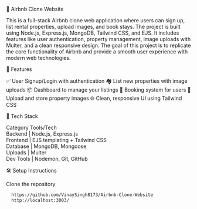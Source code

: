 🏡 Airbnb Clone Website


This is a full-stack Airbnb clone web application where users can sign up, list rental properties, upload images, and book stays. The project is built using Node.js, Express.js, MongoDB, Tailwind CSS, and EJS. It includes features like user authentication, property management, image uploads with Multer, and a clean responsive design. The goal of this project is to replicate the core functionality of Airbnb and provide a smooth user experience with modern web technologies.

 🚀 Features

 ✅ User Signup/Login with authentication
 🏘️ List new properties with image uploads
 📦 Dashboard to manage your listings
 📅 Booking system for users
 📁 Upload and store property images
 🌐 Clean, responsive UI using Tailwind CSS


🔧 Tech Stack

Category             Tools/Tech                          
 Backend         | Node.js, Express.js                
 Frontend        | EJS templating + Tailwind CSS       
 Database        | MongoDB, Mongoose                  
 Uploads         | Multer                             
 Dev Tools       | Nodemon, Git, GitHub               

 🛠️ Setup Instructions

Clone the repository
   ```bash
     https://github.com/VinaySingh8173/Airbnb-Clone-Website
     http://localhost:3003/
